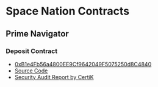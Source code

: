 # Space Nation Contracts

## Prime Navigator

### Deposit Contract
- [0xB1e4Fb56a4800EE9Cf9642049F5075250d8C4840](https://etherscan.io/address/0xb1e4fb56a4800ee9cf9642049f5075250d8c4840)
- [Source Code](https://raw.githubusercontent.com/SpaceNationOL/contracts/main/contracts/prime-navigator/AuctionNFT.sol)
- [Security Audit Report by CertiK](https://raw.githubusercontent.com/SpaceNationOL/contracts/main/audits/prime-navigator/REP-final-20240325T135912Z.pdf)

